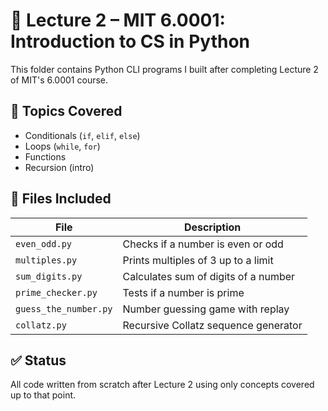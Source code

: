 # 📘 Lecture 2 – MIT 6.0001: Introduction to CS in Python

This folder contains Python CLI programs I built after completing Lecture 2 of MIT's 6.0001 course.

## 🧠 Topics Covered
- Conditionals (`if`, `elif`, `else`)
- Loops (`while`, `for`)
- Functions
- Recursion (intro)

## 📂 Files Included

| File               | Description                          |
|--------------------|--------------------------------------|
| `even_odd.py`      | Checks if a number is even or odd    |
| `multiples.py`     | Prints multiples of 3 up to a limit  |
| `sum_digits.py`    | Calculates sum of digits of a number |
| `prime_checker.py` | Tests if a number is prime           |
| `guess_the_number.py` | Number guessing game with replay   |
| `collatz.py`       | Recursive Collatz sequence generator |

## ✅ Status
All code written from scratch after Lecture 2 using only concepts covered up to that point.
 
